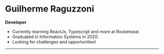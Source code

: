 # Guilherme Raguzzoni
**Developer**

- Currently learning ReactJs, Typescript and more at Rocketseat.
- Graduated in Information Systems in 2020.
- Looking for challenges and opportunities!
---
